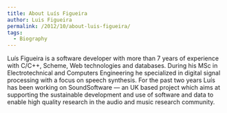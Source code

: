 ```yaml
---
title: About Luís Figueira
author: Luis Figueira
permalink: /2012/10/about-luis-figueira/
tags:
  - Biography
---
```

Luís Figueira is a software developer with more than 7 years of experience with C/C++, Scheme, Web technologies and databases. During his MSc in Electrotechnical and Computers Engineering he specialized in digital signal processing with a focus on speech synthesis. For the past two years Luís has been working on SoundSoftware — an UK based project which aims at supporting the sustainable development and use of software and data to enable high quality research in the audio and music research community.
